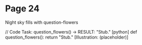 # Page 24

Night sky fills with question-flowers

// Code Task: question_flowers() → RESULT: "Stub."
[python]
def question_flowers():
    return "Stub."
[Illustration: (placeholder)]
